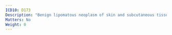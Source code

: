 ```yaml
---
ICD10: D173
Description: "Benign lipomatous neoplasm of skin and subcutaneous tissue of other and unspecified sites"
Matters: No
Weight: 0
---
```


